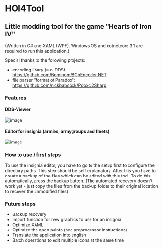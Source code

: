 # HOI4Tool
## Little modding tool for the game "Hearts of Iron IV"
(Written in C# and XAML (WPF). Windows OS and dotnetcore 3.1 are required to run this application.)

Special thanks to the following projects:
- encoding libary (a.o. DDS): https://github.com/Nominom/BCnEncoder.NET
- file parser "format of Paradox":  https://github.com/nickbabcock/Pdoxcl2Sharp

### Features
#### DDS-Viewer
![image](https://user-images.githubusercontent.com/94912164/143608228-f0da8c1f-5119-4c1f-b06f-c7e15ea381b3.png)

#### Editor for insignia (armies, armygroups and fleets)
![image](https://user-images.githubusercontent.com/94912164/147831839-9bbbdfc4-6536-47f8-9598-6bca2724ff55.png)

### How to use / first steps
To use the insignia editor, you have to go to the setup first to configure the directory paths. This step should be self explanatory. After this you have to create a backup of the files which can be edited with this tool. To do this automatically, press the backup button. (The automated recovery doesn't work yet - just copy the files from the backup folder to their original location to recover the unmodified files)

### Future steps

- Backup recovery
- Import function for new graphics to use for an insignia
- Optimize XAML
- Optimize the open points (see preprocessor instructions)
- Translate the application into english
- Batch operations to edit multiple icons at the same time
